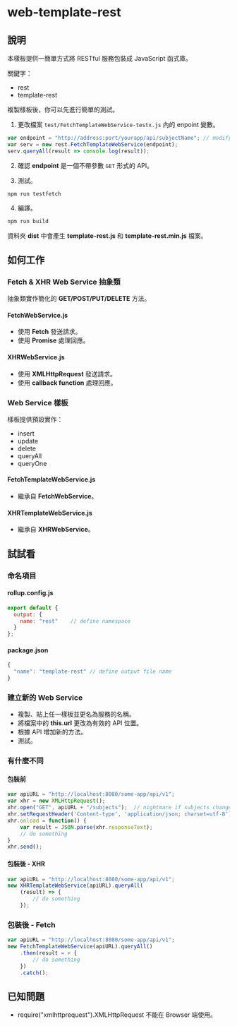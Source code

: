 web-template-rest
===

## 說明

本樣板提供一簡單方式將 RESTful 服務包裝成 JavaScript 函式庫。

關鍵字：
* rest
* template-rest

複製樣板後，你可以先進行簡單的測試。

1. 更改檔案 `test/FetchTemplateWebService-testx.js` 內的 enpoint 變數。
```js
var endpoint = "http://address:port/yourapp/api/subjectName"; // modify here
var serv = new rest.FetchTemplateWebService(endpoint);
serv.queryAll(result => console.log(result));
```

2. 確認 __endpoint__ 是一個不帶參數 `GET` 形式的 API。

3. 測試。
```
npm run testfetch
```

4. 編譯。
```js
npm run build
```
資料夾  __dist__ 中會產生 __template-rest.js__ 和 __template-rest.min.js__ 檔案。


## 如何工作
### Fetch & XHR Web Service 抽象類
抽象類實作簡化的 __GET/POST/PUT/DELETE__ 方法。

#### FetchWebService.js
* 使用 __Fetch__ 發送請求。
* 使用 __Promise__  處理回應。

#### XHRWebService.js
* 使用 __XMLHttpRequest__ 發送請求。
* 使用 __callback function__ 處理回應。


### Web Service 樣板
樣板提供預設實作：
* insert
* update
* delete
* queryAll
* queryOne

#### FetchTemplateWebService.js
* 繼承自 __FetchWebService__。

#### XHRTemplateWebService.js
* 繼承自 __XHRWebService__。

## 試試看

### 命名項目
#### rollup.config.js
```js
export default {
  output: {
    name: "rest"    // define namespace
  }
};
```
#### package.json
```js
{
  "name": "template-rest" // define output file name
}
```

### 建立新的 Web Service
* 複製、貼上任一樣板並更名為服務的名稱。
* 將檔案中的 __this.url__ 更改為有效的 API 位置。
* 根據 API 增加新的方法。
* 測試。

### 有什麼不同
#### 包裝前
```js
var apiURL = "http://localhost:8080/some-app/api/v1";
var xhr = new XMLHttpRequest();
xhr.open("GET", apiURL + "/subjects");  // nightmare if subjects changed
xhr.setRequestHeader('Content-type', 'application/json; charset=utf-8');
xhr.onload = function() {
    var result = JSON.parse(xhr.responseText);
    // do something
}
xhr.send();
```
#### 包裝後 - XHR
```js
var apiURL = "http://localhost:8080/some-app/api/v1";
new XHRTemplateWebService(apiURL).queryAll(
    (result) => {
        // do something
    });
```
### 包裝後 - Fetch
```js
var apiURL = "http://localhost:8080/some-app/api/v1";
new FetchTemplateWebService(apiURL).queryAll()
    .then(result = > {
        // do something
    })
    .catch();
```

## 已知問題
* require("xmlhttprequest").XMLHttpRequest 不能在 Browser 端使用。
